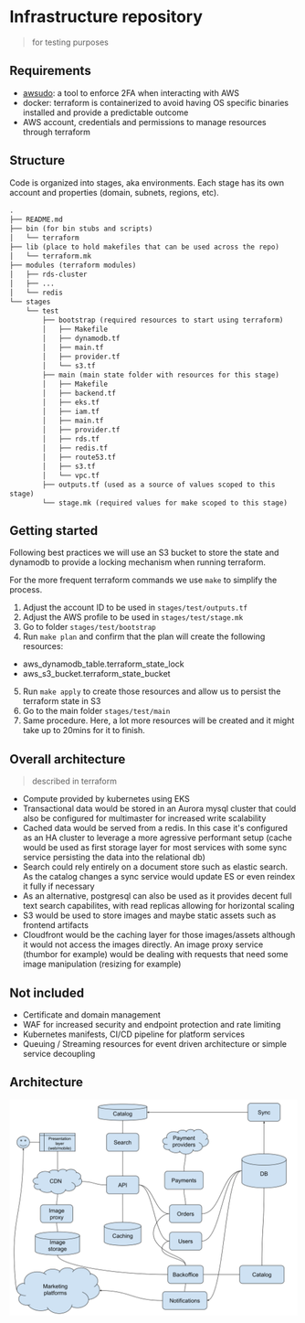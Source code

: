 # Infrastructure repository
> for testing purposes

## Requirements

- [awsudo](https://github.com/makethunder/awsudo/blob/master/README.md): a tool to enforce 2FA when interacting with AWS
- docker: terraform is containerized to avoid having OS specific binaries installed and provide a predictable outcome
- AWS account, credentials and permissions to manage resources through terraform

## Structure

Code is organized into stages, aka environments. 
Each stage has its own account and properties (domain, subnets, regions, etc).


```
.
├── README.md
├── bin (for bin stubs and scripts)
│   └── terraform
├── lib (place to hold makefiles that can be used across the repo)
│   └── terraform.mk
├── modules (terraform modules)
│   ├── rds-cluster
│   ├── ...
│   └── redis
└── stages
    └── test 
        ├── bootstrap (required resources to start using terraform)
        │   ├── Makefile
        │   ├── dynamodb.tf
        │   ├── main.tf
        │   ├── provider.tf
        │   └── s3.tf
        ├── main (main state folder with resources for this stage)
        │   ├── Makefile
        │   ├── backend.tf
        │   ├── eks.tf
        │   ├── iam.tf
        │   ├── main.tf
        │   ├── provider.tf
        │   ├── rds.tf
        │   ├── redis.tf
        │   ├── route53.tf
        │   ├── s3.tf
        │   └── vpc.tf
        ├── outputs.tf (used as a source of values scoped to this stage)
        └── stage.mk (required values for make scoped to this stage)
```

## Getting started

Following best practices we will use an S3 bucket to store the state and dynamodb to provide a locking mechanism
when running terraform.

For the more frequent terraform commands we use `make` to simplify the process.

1. Adjust the account ID to be used in `stages/test/outputs.tf`
2. Adjust the AWS profile to be used in `stages/test/stage.mk`
3. Go to folder `stages/test/bootstrap`
4. Run `make plan` and confirm that the plan will create the following resources:
- aws_dynamodb_table.terraform_state_lock
- aws_s3_bucket.terraform_state_bucket

5. Run `make apply` to create those resources and allow us to persist the terraform state in S3
6. Go to the main folder `stages/test/main`
7. Same procedure. Here, a lot more resources will be created and it might take up to 20mins for it to finish.


## Overall architecture
> described in terraform

* Compute provided by kubernetes using EKS
* Transactional data would be stored in an Aurora mysql cluster that could also be configured for multimaster for increased write scalability
* Cached data would be served from a redis. In this case it's configured as an HA cluster to leverage a more agressive performant setup (cache would be used as first storage layer for most services with some sync service persisting the data into the relational db)
* Search could rely entirely on a document store such as elastic search. As the catalog changes a sync service would update ES or even reindex it fully if necessary
* As an alternative, postgresql can also be used as it provides decent full text search capabilites, with read replicas allowing for horizontal scaling
* S3 would be used to store images and maybe static assets such as frontend artifacts
* Cloudfront would be the caching layer for those images/assets although it would not access the images directly. An image proxy service (thumbor for example) would be dealing with requests that need some image manipulation (resizing for example)

## Not included

* Certificate and domain management
* WAF for increased security and endpoint protection and rate limiting
* Kubernetes manifests, CI/CD pipeline for platform services
* Queuing / Streaming resources for event driven architecture or simple service decoupling


## Architecture

<img src="docs/arch.svg">
